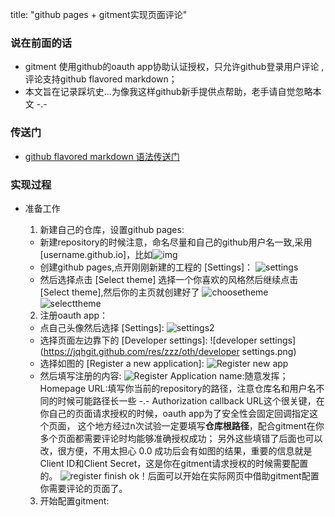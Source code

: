 title: "github pages + gitment实现页面评论"

### 说在前面的话 
  + gitment 使用github的oauth app协助认证授权，只允许github登录用户评论 ,评论支持github flavored markdown；
  + 本文旨在记录踩坑史...为像我这样github新手提供点帮助，老手请自觉忽略本文 -.- 
  
### 传送门
+ [github flavored markdown 语法传送门](https://guides.github.com/features/mastering-markdown?_blank)

 
### 实现过程
 + 准备工作 
   1. 新建自己的仓库，设置github pages: 
   * 新建repository的时候注意，命名尽量和自己的github用户名一致,采用 \[username.github.io\]，比如![img](https://jqhgit.github.com/res/zzz/oth/name.png)
   * 创建github pages,点开刚刚新建的工程的 \[Settings\]：
      ![settings](https://jqhgit.github.com/res/zzz/oth/reposetting.png)
   * 然后选择点击 \[Select theme\] 选择一个你喜欢的风格然后继续点击 \[Select theme\],然后你的主页就创建好了
      ![choosetheme](https://jqhgit.github.com/res/zzz/oth/choosetheme.png)
      ![selecttheme](https://jqhgit.github.com/res/zzz/oth/reposelecttheme.png)
      
   2. 注册oauth app： 
   * 点自己头像然后选择 \[Settings\]:
      ![settings2](https://jqhgit.github.com/res/zzz/oth/gitsettings.png)
   * 选择页面左边靠下的 \[Developer settings\]: 
      ![developer settings](https://jqhgit.github.com/res/zzz/oth/developer settings.png)
   * 选择如图的 \[Register a new application\]:
      ![Register new app](https://jqhgit.github.com/res/zzz/oth/registeroauth.png) 
   * 然后填写注册的内容:
      ![Register](https://jqhgit.github.com/res/zzz/oth/registeroauth2.png)
      Application name:随意发挥；
      Homepage URL:填写你当前的repository的路径，注意仓库名和用户名不同的时候可能路径长一些 -.-
      Authorization callback URL这个很关键，在你自己的页面请求授权的时候，oauth app为了安全性会固定回调指定这个页面，
      这个地方经过n次试验一定要填写**仓库根路径**，配合gitment在你多个页面都需要评论时均能够准确授权成功；
      另外这些填错了后面也可以改，很方便，不用太担心 0.0
      成功后会有如图的结果，重要的信息就是Client ID和Client Secret，这是你在gitment请求授权的时候需要配置的。
      ![register finish](https://jqhgit.github.com/res/zzz/oth/oauthapp.png)
      ok！后面可以开始在实际网页中借助gitment配置你需要评论的页面了。
      
   3. 开始配置gitment:
      
      
   
      
   
   



